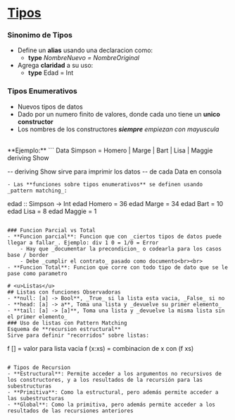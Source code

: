 # <u>Tipos</u>

### Sinonimo de Tipos
- Define un **alias** usando una declaracion como:
	- **type** _NombreNuevo = NombreOriginal_
- Agrega **claridad** a su uso:
	- **type** Edad = Int
### Tipos Enumerativos
- Nuevos tipos de datos
- Dado por un numero finito de valores, donde cada uno tiene un **unico constructor**
- Los nombres de los constructores _**siempre** empiezan con mayuscula_
<br>
**Ejemplo:**
```
Data Simpson = Homero
			 | Marge
			 | Bart
			 | Lisa
			 | Maggie
			 deriving Show
			
-- deriving Show sirve para imprimir los datos
-- de cada Data en consola 
```
- Las **funciones sobre tipos enumerativos** se definen usando _pattern matching_:
```
edad :: Simpson -> Int
edad Homero = 36
edad Marge = 34 
edad Bart = 10
edad Lisa = 8
edad Maggie = 1 
```

### Funcion Parcial vs Total
- **Funcion parcial**: Funcion que con _ciertos tipos de datos puede llegar a fallar_. Ejemplo: div 1 0 = 1/0 = Error
	- Hay que _documentar la precondicion_ o codearla para los casos base / border
	- Debe _cumplir el contrato_ pasado como documento<br><br>
- **Funcion Total**: Funcion que corre con todo tipo de dato que se le pase como parametro

# <u>Listas</u>
## Listas con funciones Observadoras
- **null: [a] -> Bool**, _True_ si la lista esta vacia, _False_ si no
- **head: [a] -> a**, Toma una lista y _devuelve su primer elemento_
- **tail: [a] -> [a]**, Toma una lista y _devuelve la misma lista sin el primer elemento_
### Uso de listas con Pattern Matching
Esquema de **recursion estructural**
Sirve para definir "recorridos" sobre listas:
```
f [] = valor para lista vacia
f (x:xs) = combinacion de x con (f xs)
```

# Tipos de Recursion
- **Estructural**: Permite acceder a los argumentos no recursivos de los constructores, y a los resultados de la recursión para las subestructuras
- **Primitiva**: Como la estructural, pero además permite acceder a las subestructuras
- **Global**: Como la primitiva, pero además permite acceder a los resultados de las recursiones anteriores